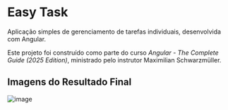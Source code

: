 # Easy Task

Aplicação simples de gerenciamento de tarefas individuais, desenvolvida com Angular.

Este projeto foi construído como parte do curso *Angular - The Complete Guide (2025 Edition)*, ministrado pelo instrutor Maximilian Schwarzmüller.

## Imagens do Resultado Final

![image](https://github.com/user-attachments/assets/663680a0-9754-4264-8e46-c1e68306d9da)
